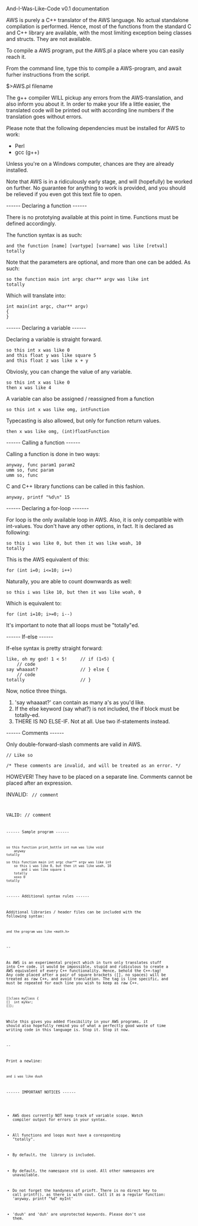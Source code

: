 And-I-Was-Like-Code v0.1 documentation

AWS is purely a C++ translator of the AWS language. No actual
standalone compilation is performed. Hence, most of the functions from 
the standard C and C++ library are available, with the most limiting
exception being classes and structs. They are not available.

To compile a AWS program, put the AWS.pl a place where you can
easily reach it.

From the command line, type this to compile a AWS-program,
and await furher instructions from the script.

$>AWS.pl filename

The g++ compiler WILL pickup any errors from the AWS-translation,
and also inform you about it. In order to make your life a little 
easier, the translated code will be printed out with according line
numbers if the translation goes without errors.

Please note that the following dependencies must be installed for
AWS to work:
-	Perl
-	gcc (g++)

Unless you're on a Windows computer, chances are they are already installed.

Note that AWS is in a ridiculously early stage, and will (hopefully)
be worked on further. No guarantee for anything to work is provided, and
you should be relieved if you even got this text file to open.


------  Declaring a function  ------

There is no prototying available at this point in time. Functions must be
defined accordingly. 

The function syntax is as such:


	and the function [name] [vartype] [varname] was like [retval]  
	totally  


Note that the parameters are optional, and more than one can be added. 
As such:
	
	so the function main int argc char** argv was like int
	totally

Which will translate into:

	int main(int argc, char** argv) 
	{
	}


------  Declaring a variable  ------

Declaring a variable is straight forward.

	so this int x was like 0
	and this float y was like square 5
	and this float z was like x + y

Obviosly, you can change the value of any variable. 

	so this int x was like 0
	then x was like 4

A variable can also be assigned / reassigned from a function
	
	so this int x was like omg, intFunction

Typecasting is also allowed, but only for function return values.

	then x was like omg, (int)floatFunction


------  Calling a function  ------

Calling a function is done in two ways:

	anyway, func param1 param2
	umm so, func param
	umm so, func

C and C++ library functions can be called in this fashion.

	anyway, printf "%d\n" 15


------  Declaring a for-loop  -------

For loop is the only available loop in AWS. Also, it is only compatible
with int-values. You don't have any other options, in fact. It is declared
as following:

	so this i was like 0, but then it was like woah, 10
	totally

This is the AWS equivalent of this:

	for (int i=0; i<=10; i++)

Naturally, you are able to count downwards as well:

	so this i was like 10, but then it was like woah, 0

Which is equivalent to:

	for (int i=10; i>=0; i--) 

It's important to note that all loops must be "totally"ed.


------  If-else  ------

If-else syntax is pretty straight forward:

	like, oh my god! 1 < 5!		// if (1<5) { 
		// code
	say whaaaat?  				// } else {
		// code
	totally						// } 

Now, notice three things. 

1. 'say whaaaat?' can contain as many a's as you'd like.
2. If the else keyword (say what?) is not included, the if block
	must be totally-ed.
3. THERE IS NO ELSE-IF. Not at all. Use two if-statements instead.


------  Comments  ------

Only double-forward-slash comments are valid in AWS.

	// Like so

	/* These comments are invalid, and will be treated as an error. */

HOWEVER! They have to be placed on a separate line. Comments
cannot be placed after an expression.

INVALID:
	<code> 	  // comment

VALID:
	// comment
	<code>


------  Sample program  ------

	so this function print_bottle int num was like void
		anyway
	totally

	so this function main int argc char** argv was like int
		so this i was like 0, but then it was like woah, 10
			and i was like square i
		totally
		xoxo 0
	totally			


------  Additional syntax rules  ------

Additional libraries / header files can be included with the following syntax:

	and the program was like <math.h>

--

As AWS is an experimental project which in turn only translates stuff into
C++ code, it would be impossible, stupid and ridiculous to create a AWS
equivalent of every C++ functionality. Hence, behold the C++-tag! Any code
placed after a pair of square brackets ([], no spaces) will be treated as raw
C++, and avoid translation. The tag is line specific, and must be repeated
for each line you wish to keep as raw C++.

	[]class myClass {	
	[]	int myVar;
	[]};

While this gives you added flexibility in your AWS programs, it should
also hopefully remind you of what a perfectly good waste of time writing code
in this language is. Stop it. Stop it now.

--

Print a newline:

	and i was like duuh


------  IMPORTANT NOTICES  ------

- AWS does currently NOT keep track of variable scope. Watch compiler
	output for errors in your syntax.

- All functions and loops must have a coresponding "totally".

- By default, the <iostream> library is included.

- By default, the namespace std is used. All other namespaces are unavailable.

- Do not forget the handyness of prinft. There is no direct key to call
	printf(), as there is with cout. Call it as a regular function:
		'anyway, printf "%d" myInt'

- 'duuh' and 'duh' are unprotected keywords. Please don't use them.









